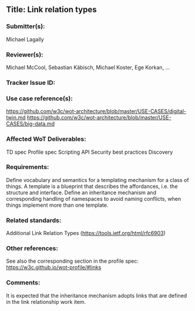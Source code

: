 ## Title: Link relation types

### Submitter(s): 

Michael Lagally

### Reviewer(s):

Michael McCool, Sebastian Käbisch, Michael Koster, Ege Korkan, ...

### Tracker Issue ID:

<please leave blank>

### Use case reference(s):

https://github.com/w3c/wot-architecture/blob/master/USE-CASES/digital-twin.md
https://github.com/w3c/wot-architecture/blob/master/USE-CASES/big-data.md

### Affected WoT Deliverables:

TD spec
Profile spec
Scripting API 
Security best practices
Discovery

### Requirements:

Define vocabulary and semantics for a templating mechanism for a class of things.
A template is a blueprint that describes the affordances, i.e. the structure and interface.
Define an inheritance mechanism and corresponding handling of namespaces to avoid naming conflicts,
when things implement more than one template.

### Related standards:

Additional Link Relation Types (https://tools.ietf.org/html/rfc6903)

### Other references:

See also the corresponding section in the profile spec:
https://w3c.github.io/wot-profile/#links

### Comments:

It is expected that the inheritance mechanism adopts links that are defined in the link relationship work item.
